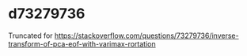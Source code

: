 # d73279736

Truncated for https://stackoverflow.com/questions/73279736/inverse-transform-of-pca-eof-with-varimax-rortation
